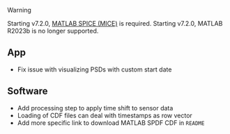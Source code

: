> [!WARNING]  
> Starting v7.2.0, [MATLAB SPICE (MICE)](https://naif.jpl.nasa.gov/naif/toolkit_MATLAB.html) is required.
> Starting v7.2.0, MATLAB R2023b is no longer supported.

## App

- Fix issue with visualizing PSDs with custom start date

## Software

- Add processing step to apply time shift to sensor data
- Loading of CDF files can deal with timestamps as row vector
- Add more specific link to download MATLAB SPDF CDF in `README`
